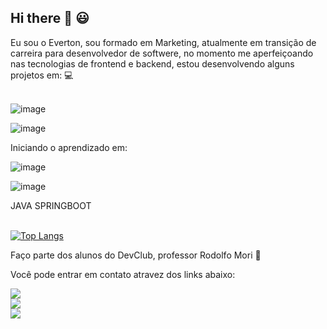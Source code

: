 ## Hi there 👋 😃

Eu sou o Everton, sou formado em Marketing, atualmente em transição de carreira para desenvolvedor de softwere, no momento me aperfeiçoando nas tecnologias de frontend e backend,  estou desenvolvendo alguns projetos em: 💻 
<br>
<br>

![image](https://github.com/user-attachments/assets/fe4d502b-380e-4c6e-bcef-3f081990f12f)

![image](https://github.com/user-attachments/assets/beeb9c70-b23a-4614-946a-aa9948a3bdaa)


Iniciando o aprendizado em:

![image](https://github.com/user-attachments/assets/8b40c971-620d-443f-b933-85e3a31b64bd)

![image](https://github.com/user-attachments/assets/774625fc-bec6-4ae7-9cca-e43cc6b4cc07)

JAVA
SPRINGBOOT
<br>
<br>


[![Top Langs](https://github-readme-stats.vercel.app/api/top-langs/?username=EvertonM-hub)](https://github.com/anuraghazra/github-readme-stats)

Faço parte dos alunos do DevClub, professor Rodolfo Mori 🚀
<br>
<p>Você pode entrar em contato atravez dos links abaixo:<p>
<a href="https://wa.me/+5511940132292"><img src="https://img.shields.io/badge/WhatsApp-https:5511940132292?style=for-the-badge&logo=whatsapp&logoColor=white">
  <br>
  <a href="evertonmoreira19@hotmail.com"><img src="https://img.shields.io/badge/Microsoft_Outlook-0078D4?style=for-the-badge&logo=microsoft-outlook&logoColor=white">
  <br>
<a href="www.linkedin.com/in/everton-moreira-siqueira"><img src="https://img.shields.io/badge/LinkedIn-0077B5?style=for-the-badge&logo=linkedin&logoColor=white">

